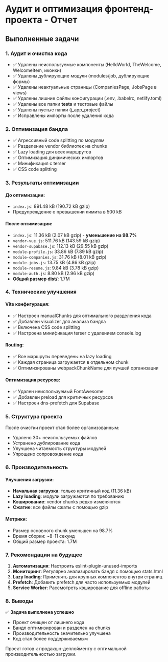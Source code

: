 # Аудит и оптимизация фронтенд-проекта - Отчет

## Выполненные задачи

### 1. Аудит и очистка кода
- ✅ Удалены неиспользуемые компоненты (HelloWorld, TheWelcome, WelcomeItem, иконки)
- ✅ Удалены дублирующие модули (modules/job, дублирующие формы)
- ✅ Удалены неактуальные страницы (CompaniesPage, JobsPage в views)
- ✅ Удалены лишние файлы конфигурации (.env, .babelrc, netlify.toml)
- ✅ Удалены все папки __tests__ и тестовые файлы
- ✅ Удалены пустые папки (j_app_project)
- ✅ Исправлены импорты после удаления кода

### 2. Оптимизация бандла
- ✅ Агрессивный code splitting по модулям
- ✅ Разделение vendor библиотек на chunks
- ✅ Lazy loading для всех маршрутов
- ✅ Оптимизация динамических импортов
- ✅ Минификация с terser
- ✅ CSS code splitting

### 3. Результаты оптимизации

#### До оптимизации:
- `index.js`: 891.48 kB (190.72 kB gzip)
- Предупреждение о превышении лимита в 500 kB

#### После оптимизации:
- `index.js`: 11.36 kB (2.07 kB gzip) - **уменьшение на 98.7%**
- `vendor-vue.js`: 511.76 kB (143.59 kB gzip)
- `vendor-supabase.js`: 112.13 kB (29.55 kB gzip)
- `module-profile.js`: 33.86 kB (7.89 kB gzip)
- `module-companies.js`: 31.76 kB (8.01 kB gzip)
- `module-jobs.js`: 13.75 kB (4.86 kB gzip)
- `module-resume.js`: 9.84 kB (3.78 kB gzip)
- `module-auth.js`: 8.80 kB (2.96 kB gzip)
- **Общий размер dist/**: 1.7M

### 4. Технические улучшения

#### Vite конфигурация:
- ✅ Настроен manualChunks для оптимального разделения кода
- ✅ Добавлен visualizer для анализа бандла
- ✅ Включена CSS code splitting
- ✅ Настроена минификация terser с удалением console.log

#### Routing:
- ✅ Все маршруты переведены на lazy loading
- ✅ Каждая страница загружается в отдельном chunk
- ✅ Оптимизированы webpackChunkName для лучшей организации

#### Оптимизация ресурсов:
- ✅ Удален неиспользуемый FontAwesome
- ✅ Добавлен preload для критичных ресурсов
- ✅ Настроен dns-prefetch для Supabase

### 5. Структура проекта

После очистки проект стал более организованным:
- Удалено 30+ неиспользуемых файлов
- Устранено дублирование кода
- Улучшена читаемость структуры модулей
- Упрощено сопровождение кода

### 6. Производительность

#### Улучшения загрузки:
- **Начальная загрузка**: только критичный код (11.36 kB)
- **Lazy loading**: модули загружаются по требованию
- **Кэширование**: vendor chunks редко изменяются
- **Сжатие**: все файлы сжаты с помощью gzip

#### Метрики:
- Размер основного chunk уменьшен на 98.7%
- Время сборки: ~8-11 секунд
- Общий размер проекта: 1.7M

### 7. Рекомендации на будущее

1. **Автоматизация**: Настроить eslint-plugin-unused-imports
2. **Мониторинг**: Регулярно анализировать бандл с помощью stats.html
3. **Lazy loading**: Применять для крупных компонентов внутри страниц
4. **Prefetch**: Добавить prefetch для часто используемых модулей
5. **Service Worker**: Рассмотреть кэширование для offline работы

### 8. Выводы

✅ **Задача выполнена успешно**
- Проект очищен от лишнего кода
- Бандл оптимизирован и разделен на chunks
- Производительность значительно улучшена
- Код стал более поддерживаемым

Проект готов к продакшн-деплойменту с оптимальной производительностью загрузки.
